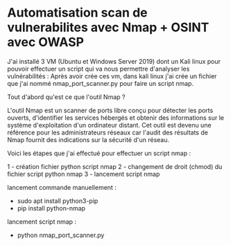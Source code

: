 # Automatisation scan de vulnerabilites avec Nmap + OSINT avec OWASP

J'ai installé 3 VM (Ubuntu et Windows Server 2019) dont un Kali linux pour pouvoir effectuer un script qui va nous permettre d'analyser les vulnérabilités : 
Après avoir crée ces vm, dans kali linux j'ai crée un fichier que j'ai nommé nmap_port_scanner.py pour faire un script nmap. 

Tout d'abord qu'est ce que l'outil Nmap ? 

L'outil Nmap est un scanner de ports libre conçu pour détecter les ports ouverts, d'identifier les services hébergés et obtenir des informations sur le système d'exploitation d'un ordinateur distant. 
Cet outil est devenu une référence pour les administrateurs réseaux car l'audit des résultats de Nmap fournit des indications sur la sécurité d'un réseau. 

Voici les étapes que j'ai effectué pour effectuer un script nmap :

1 - création fichier python script nmap
2 - changement de droit (chmod) du fichier script python nmap
3 - lancement script nmap 

lancement commande manuellement : 
- sudo apt install python3-pip
- pip install python-nmap

lancement script nmap :
- python nmap_port_scanner.py
